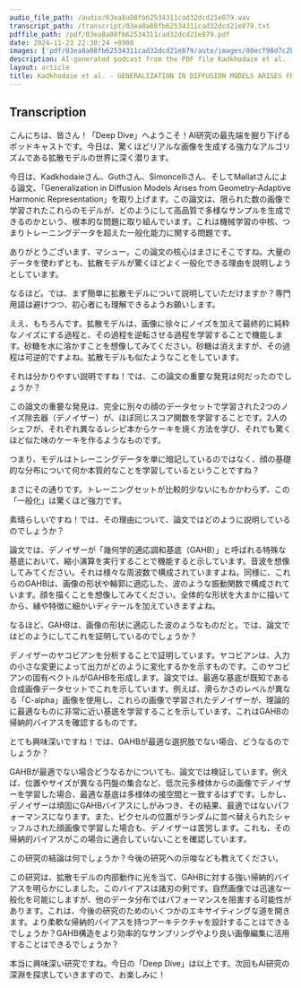 ```yaml
---
audio_file_path: /audio/03ea8a08fb62534311cad32dcd21e879.wav
transcript_path: /transcript/03ea8a08fb62534311cad32dcd21e879.txt
pdffile_path: /pdf/03ea8a08fb62534311cad32dcd21e879.pdf
date: 2024-11-23 22:30:24 +0900
images: ['pdf/03ea8a08fb62534311cad32dcd21e879/auto/images/80ecf98d7c2b63dc6009eae3025ec77e19d99a89df0ea9ef1256b5a2f460ef5f.jpg', 'pdf/03ea8a08fb62534311cad32dcd21e879/auto/images/80b1efea2e697d9147ec669282c9e5c5eb8e7bf3377ffe8adb3f551ef9a8d129.jpg', 'pdf/03ea8a08fb62534311cad32dcd21e879/auto/images/785200fd4b6a7f6e96e3cc10dea744958a9d07784211c7ba0a2644bf2932791d.jpg', 'pdf/03ea8a08fb62534311cad32dcd21e879/auto/images/333cb2c4279a35744e686945675889f18d6d927f6329e9077c5f8ec7630a3900.jpg', 'pdf/03ea8a08fb62534311cad32dcd21e879/auto/images/373d3e3f50a59f2eeb07c775b5a0f22cd3364272b7b77416714c4896315a6c89.jpg', 'pdf/03ea8a08fb62534311cad32dcd21e879/auto/images/00cbbc0c901a148fdd3ffaedcbf75bd11d58717be683646f4475f991e89616ca.jpg', 'pdf/03ea8a08fb62534311cad32dcd21e879/auto/images/c649f027e078a1693fb7cbd9dc39b2c60f5a3bffbb5e7d29b867d9c47fefd138.jpg', 'pdf/03ea8a08fb62534311cad32dcd21e879/auto/images/17d772efabafacdc43d1b97941c16fdd3bbe2149b9e357aa791b0c34f9c5db47.jpg', 'pdf/03ea8a08fb62534311cad32dcd21e879/auto/images/70a52bc0db2df2101bab1ef3cfc2c0433527e81809d4755033f822f1405e0af8.jpg', 'pdf/03ea8a08fb62534311cad32dcd21e879/auto/images/d326b4553c81afc16eff729a75a07fd66d40f4836c9d77bc3818eb7fcd42bb90.jpg', 'pdf/03ea8a08fb62534311cad32dcd21e879/auto/images/808e35491ad10b93a8fd3acb3cf41c7ead8f283245ed6f263a2bbef03e5140f4.jpg', 'pdf/03ea8a08fb62534311cad32dcd21e879/auto/images/bb38342a55f758c2a7e14810493cce61a20fdb2c328550f60bfafd25bfd91010.jpg', 'pdf/03ea8a08fb62534311cad32dcd21e879/auto/images/0e0a98ada6f844907ea42ba7c6e24f9d89d7b157817aa620c690087ce59c284a.jpg']
description: AI-generated podcast from the PDF file Kadkhodaie et al. - GENERALIZATION IN DIFFUSION MODELS ARISES FROM GEO_JP
layout: article
title: Kadkhodaie et al. - GENERALIZATION IN DIFFUSION MODELS ARISES FROM GEO_JP / 03ea8a08fb62534311cad32dcd21e879
---
```


## Transcription
こんにちは、皆さん！「Deep Dive」へようこそ！AI研究の最先端を掘り下げるポッドキャストです。今日は、驚くほどリアルな画像を生成する強力なアルゴリズムである拡散モデルの世界に深く潜ります。

今日は、Kadkhodaieさん、Guthさん、Simoncelliさん、そしてMallatさんによる論文、「Generalization in Diffusion Models Arises from Geometry-Adaptive Harmonic Representation」を取り上げます。この論文は、限られた数の画像で学習されたこれらのモデルが、どのようにして高品質で多様なサンプルを生成できるのかという、根本的な問題に取り組んでいます。これは機械学習の中核、つまりトレーニングデータを超えた一般化能力に関する問題です。


ありがとうございます、マシュー。この論文の核心はまさにそこですね。大量のデータを使わずとも、拡散モデルが驚くほどよく一般化できる理由を説明しようとしています。


なるほど。では、まず簡単に拡散モデルについて説明していただけますか？専門用語は避けつつ、初心者にも理解できるようお願いします。


ええ、もちろんです。拡散モデルは、画像に徐々にノイズを加えて最終的に純粋なノイズにする過程と、その過程を逆転させる過程を学習することで機能します。砂糖を水に溶かすことを想像してみてください。砂糖は消えますが、その過程は可逆的ですよね。拡散モデルも似たようなことをしています。


それは分かりやすい説明ですね！では、この論文の重要な発見は何だったのでしょうか？


この論文の重要な発見は、完全に別々の顔のデータセットで学習された2つのノイズ除去器（デノイザー）が、ほぼ同じスコア関数を学習することです。2人のシェフが、それぞれ異なるレシピ本からケーキを焼く方法を学び、それでも驚くほど似た味のケーキを作るようなものです。


つまり、モデルはトレーニングデータを単に暗記しているのではなく、顔の基礎的な分布について何か本質的なことを学習しているということですね？


まさにその通りです。トレーニングセットが比較的少ないにもかかわらず、この「一般化」は驚くほど強力です。


素晴らしいですね！では、その理由について、論文ではどのように説明しているのでしょうか？


論文では、デノイザーが「幾何学的適応調和基底（GAHB）」と呼ばれる特殊な基底において、縮小演算を実行することで機能すると示しています。音波を想像してみてください。それは様々な周波数で構成されていますよね。同様に、これらのGAHBは、画像の形状や輪郭に適応した、波のような振動関数で構成されています。顔を描くことを想像してみてください。全体的な形状を大まかに描いてから、縁や特徴に細かいディテールを加えていきますよね。


なるほど、GAHBは、画像の形状に適応した波のようなものだと。では、論文ではどのようにしてこれを証明しているのでしょうか？


デノイザーのヤコビアンを分析することで証明しています。ヤコビアンは、入力の小さな変更によって出力がどのように変化するかを示すものです。このヤコビアンの固有ベクトルがGAHBを形成します。論文では、最適な基底が既知である合成画像データセットでこれを示しています。例えば、滑らかさのレベルが異なる「C-alpha」画像を使用し、これらの画像で学習されたデノイザーが、理論的に最適なものに非常に近い基底を学習することを示しています。これはGAHBの帰納的バイアスを確認するものです。


とても興味深いですね！では、GAHBが最適な選択肢でない場合、どうなるのでしょうか？


GAHBが最適でない場合どうなるかについても、論文では検証しています。例えば、位置やサイズが異なる円盤の集合など、低次元多様体からの画像でデノイザーを学習した場合、最適な基底は多様体の接空間と一致するはずです。しかし、デノイザーは頑固にGAHBバイアスにしがみつき、その結果、最適ではないパフォーマンスになります。また、ピクセルの位置がランダムに並べ替えられたシャッフルされた顔画像で学習した場合も、デノイザーは苦労します。これも、その帰納的バイアスがこの場合に適合していないことを確認しています。


この研究の結論は何でしょうか？今後の研究への示唆なども教えてください。


この研究は、拡散モデルの内部動作に光を当て、GAHBに対する強い帰納的バイアスを明らかにしました。このバイアスは諸刃の剣です。自然画像では迅速な一般化を可能にしますが、他のデータ分布ではパフォーマンスを阻害する可能性があります。これは、今後の研究のためのいくつかのエキサイティングな道を開きます。より柔軟な帰納的バイアスを持つアーキテクチャを設計することはできるでしょうか？GAHB構造をより効率的なサンプリングやより良い画像編集に活用することはできるでしょうか？


本当に興味深い研究ですね。今日の「Deep Dive」は以上です。次回もAI研究の深淵を探求していきますので、お楽しみに！





